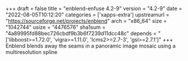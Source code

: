 +++
draft = false
title = "enblend-enfuse 4.2-9"
version = "4.2-9"
date = "2022-08-05T10:12:20"
categories = ['xapps-extra']
upstreamurl = "https://sourceforge.net/projects/enblend"
arch = "x86_64"
size = "1042744"
usize = "4476576"
sha1sum = "4a89995fd88bec726cbdf9b3b6f7239d11dcc48c"
depends = "['libboost>=1.72.0', 'vigra>=1.11.0', 'lcms2>=2.7-3', 'gsl>=2.7.1']"
+++
Enblend blends away the seams in a panoramic image mosaic using a multiresolution spline